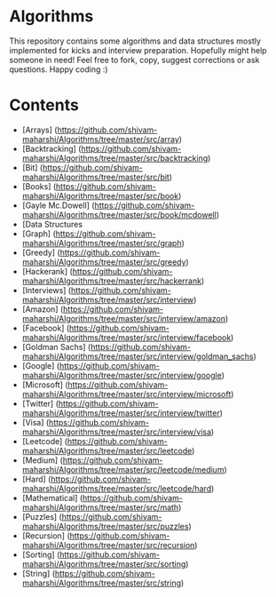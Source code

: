 # Algorithms
This repository contains some algorithms and data structures mostly implemented for kicks and interview preparation. Hopefully might help someone in need! Feel free to fork, copy, suggest corrections or ask questions. Happy coding :)

# Contents
* [Arrays] (https://github.com/shivam-maharshi/Algorithms/tree/master/src/array)
* [Backtracking] (https://github.com/shivam-maharshi/Algorithms/tree/master/src/backtracking)
* [Bit] (https://github.com/shivam-maharshi/Algorithms/tree/master/src/bit)
* [Books] (https://github.com/shivam-maharshi/Algorithms/tree/master/src/book)
 * [Gayle Mc.Dowell] (https://github.com/shivam-maharshi/Algorithms/tree/master/src/book/mcdowell)
* [Data Structures
* [Graph] (https://github.com/shivam-maharshi/Algorithms/tree/master/src/graph)
* [Greedy] (https://github.com/shivam-maharshi/Algorithms/tree/master/src/greedy)
* [Hackerank] (https://github.com/shivam-maharshi/Algorithms/tree/master/src/hackerrank)
* [Interviews] (https://github.com/shivam-maharshi/Algorithms/tree/master/src/interview)
 * [Amazon] (https://github.com/shivam-maharshi/Algorithms/tree/master/src/interview/amazon)
 * [Facebook] (https://github.com/shivam-maharshi/Algorithms/tree/master/src/interview/facebook)
 * [Goldman Sachs] (https://github.com/shivam-maharshi/Algorithms/tree/master/src/interview/goldman_sachs)
 * [Google] (https://github.com/shivam-maharshi/Algorithms/tree/master/src/interview/google)
 * [Microsoft] (https://github.com/shivam-maharshi/Algorithms/tree/master/src/interview/microsoft)
 * [Twitter] (https://github.com/shivam-maharshi/Algorithms/tree/master/src/interview/twitter)
 * [Visa] (https://github.com/shivam-maharshi/Algorithms/tree/master/src/interview/visa)
* [Leetcode] (https://github.com/shivam-maharshi/Algorithms/tree/master/src/leetcode)
 * [Medium] (https://github.com/shivam-maharshi/Algorithms/tree/master/src/leetcode/medium)
 * [Hard] (https://github.com/shivam-maharshi/Algorithms/tree/master/src/leetcode/hard)
* [Mathematical] (https://github.com/shivam-maharshi/Algorithms/tree/master/src/math)
* [Puzzles] (https://github.com/shivam-maharshi/Algorithms/tree/master/src/puzzles)
* [Recursion] (https://github.com/shivam-maharshi/Algorithms/tree/master/src/recursion)
* [Sorting] (https://github.com/shivam-maharshi/Algorithms/tree/master/src/sorting)
* [String] (https://github.com/shivam-maharshi/Algorithms/tree/master/src/string)
